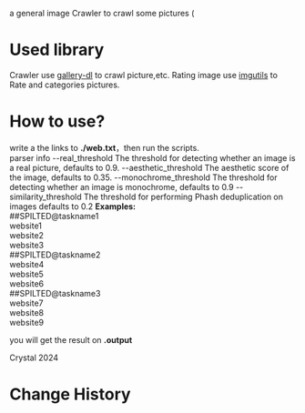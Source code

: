 a general image Crawler to crawl some pictures (
# Used library
Crawler use [gallery-dl](https://github.com/mikf/gallery-dl) to crawl picture,etc.
Rating image use [imgutils](https://github.com/deepghs/imgutils) to Rate and categories pictures.

# How to use?
write a the links to **./web.txt**，then run the scripts.  
parser info 
--real_threshold  The threshold for detecting whether an image is a real picture, defaults to 0.9. 
--aesthetic_threshold  The aesthetic score of the image, defaults to 0.35.
--monochrome_threshold The threshold for detecting whether an image is monochrome, defaults to 0.9
--similarity_threshold The threshold for performing Phash deduplication on images defaults to 0.2
**Examples:**  
##SPILTED@taskname1  
website1  
website2  
website3  
##SPILTED@taskname2  
website4  
website5  
website6  
##SPILTED@taskname3  
website7  
website8  
website9  

you will get the result on **.output** 


Crystal 2024



# Change History

